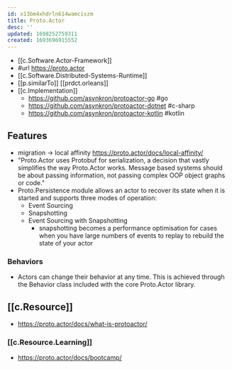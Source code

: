 ```yaml
---
id: x13bm4xhdrln614wamciszm
title: Proto.Actor
desc: ''
updated: 1698252759311
created: 1693696915552
---
```


- [[c.Software.Actor-Framework]]
- #url https://proto.actor
- [[c.Software.Distributed-Systems-Runtime]]
- [[p.similarTo]] [[prdct.orleans]]
- [[c.Implementation]]
  -  https://github.com/asynkron/protoactor-go #go 
  -  https://github.com/asynkron/protoactor-dotnet #c-sharp
  -  https://github.com/asynkron/protoactor-kotlin #kotlin

## Features

- migration -> local affinity https://proto.actor/docs/local-affinity/
- "Proto.Actor uses Protobuf for serialization, a decision that vastly simplifies the way Proto.Actor works. Message based systems should be about passing information, not passing complex OOP object graphs or code." 
- Proto.Persistence module allows an actor to recover its state when it is started and supports three modes of operation:
  - Event Sourcing
  - Snapshotting
  - Event Sourcing with Snapshotting 
    - snapshotting becomes a performance optimisation for cases when you have large numbers of events to replay to rebuild the state of your actor


### Behaviors

- Actors can change their behavior at any time. This is achieved through the Behavior class included with the core Proto.Actor library.

## [[c.Resource]]

- https://proto.actor/docs/what-is-protoactor/

### [[c.Resource.Learning]]

- https://proto.actor/docs/bootcamp/

